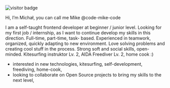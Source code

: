 


![visitor badge](https://visitor-badge.laobi.icu/badge?page_id=code-mike-code.visitor-badge)







Hi, I’m Michał, you can call me Mike @code-mike-code

I am a self-taught frontend developer at beginner / junior level. 
Looking for my first job / internship, as I want to continue develop my skills in this direction. 
Full-time, part-time, task- based. Experienced in teamwork, organized, quickly adapting to new environment. 
Love solving problems and creating cool stuff in the process. Strong soft and social skills, open-minded. 
Kitesurfing instruktor Lv. 2, AIDA Freediver Lv. 2, home cook :)

- interested in new technologies, kitesurfing, self-development, freediving, home-cook,
- looking to collaborate on Open Source projects to bring my skills to the next level,


